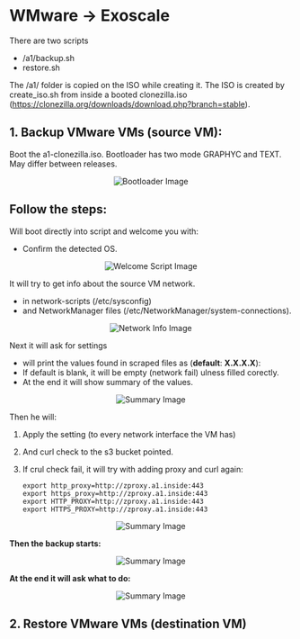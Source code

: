 
# WMware -> Exoscale

There are two scripts 
  - /a1/backup.sh
  - restore.sh

The /a1/ folder is copied on the ISO while creating it.
The ISO is created by create_iso.sh from inside a booted clonezilla.iso (https://clonezilla.org/downloads/download.php?branch=stable).



## 1. Backup VMware VMs (source VM):

  Boot the a1-clonezilla.iso.
  Bootloader has two mode GRAPHYC and TEXT. May differ between releases.

  <p align="center">
    <img src="https://github.com/user-attachments/assets/236ffe84-da33-482a-a276-882e0f346ed6" alt="Bootloader Image">
  </p>
  
## Follow the steps: 
  Will boot directly into script and welcome you with:
  
   - Confirm the detected OS.

  <p align="center">
    <img src="https://github.com/user-attachments/assets/32c8541a-5ccf-4151-a862-0e2e504d2217" alt="Welcome Script Image">
  </p>


  It will try to get info about the source VM network.
  
  - in network-scripts (/etc/sysconfig) 
  - and NetworkManager files (/etc/NetworkManager/system-connections). 

  <p align="center">
    <img src="https://github.com/user-attachments/assets/d59ef521-8402-4656-b8c9-c91be864b5be" alt="Network Info Image">
  </p>

  Next it will ask for settings
   - will print the values found in scraped files as (__default__: **X.X.X.X**):
   - If default is blank, it will be empty (network fail) ulness filled corectly.
   - At the end it will show summary of the values.

  <p align="center">
    <img src="https://github.com/user-attachments/assets/51a9463f-cd5d-4e5d-b578-ef9e53c8fc6a" alt="Summary Image">
  </p>

  Then he will:
   1. Apply the setting (to every network interface the VM has)
   2. And curl check to the s3 bucket pointed.
   3. If crul check fail, it will try with adding proxy and curl again:

          export http_proxy=http://zproxy.a1.inside:443
          export https_proxy=http://zproxy.a1.inside:443
          export HTTP_PROXY=http://zproxy.a1.inside:443
          export HTTPS_PROXY=http://zproxy.a1.inside:443

<p align="center">
  <img src="https://github.com/user-attachments/assets/2e6c2e52-763d-406c-a178-e4a25c090231" alt="Summary Image">
</p>

**Then the backup starts:**

<p align="center">
  <img src="https://github.com/user-attachments/assets/f9feea36-7e0b-468f-af79-abd6af6cae03" alt="Summary Image">
</p>

**At the end it will ask what to do:**

<p align="center">
  <img src="https://github.com/user-attachments/assets/63cbd553-db15-48ab-890d-5f9c8b617f1a" alt="Summary Image">
</p>


## 2. Restore VMware VMs (destination VM)





